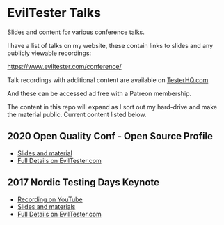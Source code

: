 # EvilTester Talks

Slides and content for various conference talks.

I have a list of talks on my website, these contain links to slides and any publicly viewable recordings:

https://www.eviltester.com/conference/

Talk recordings with additional content are available on [TesterHQ.com](https://www.testerhq.com/member2/index.php?course=evil_tester_talks&page=coursecontents&preview=true)

And these can be accessed ad free with a Patreon membership.

The content in this repo will expand as I sort out my hard-drive and make the material public. Current content listed below.


## 2020 Open Quality Conf - Open Source Profile

- [Slides and material](https://github.com/eviltester/eviltester-talks/tree/main/open-quality-conf/2020/open-source-profile)
- [Full Details on EvilTester.com](https://www.eviltester.com/conference/openquality2020_conference/)


## 2017 Nordic Testing Days Keynote

- [Recording on YouTube](https://www.youtube.com/watch?v=bj8isCPgYjg)
- [Slides and materials](https://github.com/eviltester/eviltester-talks/tree/main/nordic-testing-days/2017/keynote)
- [Full Details on EvilTester.com](https://www.eviltester.com/conference/nordic2017_conference/)